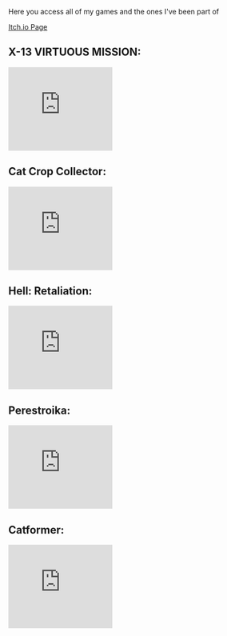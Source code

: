 Here you access all of my games and the ones I've been part of

[Itch.io Page](https://riesyeti.itch.io)

## X-13 VIRTUOUS MISSION:

<iframe frameborder="0" src="https://itch.io/embed/2295231?bg_color=201800&amp;fg_color=ffffff&amp;link_color=bd8600&amp;border_color=3e3800" width="208" height="167"><a href="https://riesyeti.itch.io/x-13-virtuous-mission">X-13 VIRTUOUS MISSION by Riesyeti</a></iframe>

## Cat Crop Collector:

<iframe src="https://itch.io/embed/1869264?bg_color=553700&amp;fg_color=ffffff&amp;link_color=fa5c5c&amp;border_color=444444" width="208" height="167" frameborder="0"><a href="https://riesyeti.itch.io/cat-crop-collector">Cat Crop Collector by Riesyeti</a></iframe>

## Hell: Retaliation:

<iframe src="https://itch.io/embed/1500520?dark=true" width="208" height="167" frameborder="0"><a href="https://riesyeti.itch.io/hell-retaliation">Hell: Retaliation by Riesyeti</a></iframe>

## Perestroika:

<iframe src="https://itch.io/embed/677649?dark=true" width="208" height="167" frameborder="0"><a href="https://riesyeti.itch.io/perestroika">Perestroika by Riesyeti</a></iframe>



## Catformer:

<iframe src="https://itch.io/embed/670030?bg_color=222222&amp;fg_color=eeeeee&amp;link_color=a65bfa&amp;border_color=363636" width="208" height="167" frameborder="0"><a href="https://riesyeti.itch.io/catformer">Catformer by Riesyeti</a></iframe>


